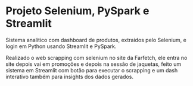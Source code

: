 # Projeto Selenium, PySpark e Streamlit

Sistema analítico com dashboard de produtos, extraidos pelo Selenium, e login em Python usando Streamlit e PySpark.

Realizado o web scrapping com selenium no site da Farfetch, ele entra no site depois vai em promoções e depois na sessão de jaquetas, feito um sistema em Streamlit com botão para executar o scrapping e um dash interativo também para insights dos dados gerados.
